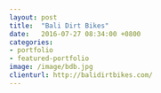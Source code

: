 ```yaml
---
layout: post
title:  "Bali Dirt Bikes"
date:   2016-07-27 08:34:00 +0800
categories:
- portfolio
- featured-portfolio
image: /image/bdb.jpg
clienturl: http://balidirtbikes.com/
---
```

